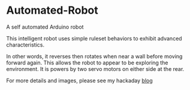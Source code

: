 # Automated-Robot
A self automated Arduino robot

This intelligent robot uses simple ruleset behaviors to exhibit advanced characteristics. 

In other words, it reverses then rotates when near a wall before moving forward again. This allows the robot to appear to be exploring the environment. It is powers by two servo motors on either side at the rear.

For more details and images, please see my hackaday [blog](https://hackaday.io/project/180740-automated-robot)
